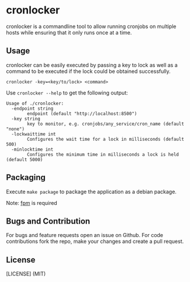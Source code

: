 # cronlocker

cronlocker is a commandline tool to allow running cronjobs on multiple hosts while ensuring that it only runs once at a time.

## Usage

cronlocker can be easily executed by passing a key to lock as well as a command to be executed if the lock could be obtained successfully.

```
cronlocker -key=<key/to/lock> <command>
```

Use `cronlocker --help` to get the following output:

```
Usage of ./cronlocker:
  -endpoint string
        endpoint (default "http://localhost:8500")
  -key string
        key to monitor, e.g. cronjobs/any_service/cron_name (default "none")
  -lockwaittime int
        Configures the wait time for a lock in milliseconds (default 500)
  -minlocktime int
        Configures the minimum time in milliseconds a lock is held (default 5000)
```

## Packaging

Execute `make package` to package the application as a debian package.

Note: [fpm](https://github.com/jordansissel/fpm) is required

## Bugs and Contribution

For bugs and feature requests open an issue on Github. For code contributions fork the repo, make your changes and create a pull request.

## License

[LICENSE] (MIT)

